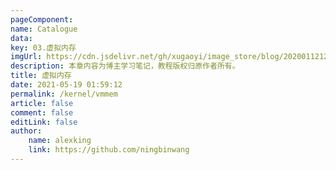 ```yaml
---
pageComponent:
name: Catalogue
data:
key: 03.虚拟内存
imgUrl: https://cdn.jsdelivr.net/gh/xugaoyi/image_store/blog/20200112120340.png
description: 本章内容为博主学习笔记，教程版权归原作者所有。
title: 虚拟内存
date: 2021-05-19 01:59:12
permalink: /kernel/vmmem
article: false
comment: false
editLink: false
author:
    name: alexking
    link: https://github.com/ningbinwang
---
```

